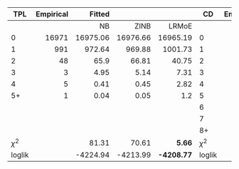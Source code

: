 | TPL    | Empirical | Fitted   |          |          | CD     | Empirical | Fitted    |           |           |
|--------|----------:|---------:|---------:|---------:|--------|----------:|----------:|----------:|----------:|
|        |           | NB    | ZINB  | LRMoE |        |           | NB     | ZINB   | LRMoE  |
| 0      | 16971     | 16975.06 | 16976.66 | 16965.19 | 0      | 14182     | 14177.32  | 14205.6   | 14188.88  |
| 1      | 991       | 972.64   | 969.88   | 1001.73  | 1      | 2499      | 2498.57   | 2386.71   | 2484.87   |
| 2      | 48        | 65.9     | 66.81    | 40.75    | 2      | 752       | 810.45    | 883.92    | 777.23    |
| 3      | 3         | 4.95     | 5.14     | 7.31     | 3      | 359       | 307.02    | 333.24    | 317.83    |
| 4      | 5         | 0.41     | 0.45     | 2.82     | 4      | 129       | 125.77    | 127.56    | 155.43    |
| 5+     | 1         | 0.04     | 0.05     | 1.2      | 5      | 66        | 54.19     | 49.51     | 64.01     |
|        |           |          |          |          | 6      | 22        | 24.22     | 19.46     | 22.04     |
|        |           |          |          |          | 7      | 7         | 11.15     | 7.74      | 6.52      |
|        |           |          |          |          | 8+     | 3         | 10.3      | 5.26      | 2.19      |
| $\chi^2$     |           | 81.31    | 70.61    | **5.66**     | $\chi^2$     |           | 22.59     | 33.88     | **11.13**     |
| loglik |           | -4224.94 |  -4213.99  | **-4208.77** | loglik |           | -13279.18 | -13204.95 | **-13178.68** |